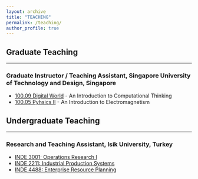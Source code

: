 ```yaml
---
layout: archive
title: "TEACHING"
permalink: /teaching/
author_profile: true
---
```


## Graduate Teaching
___

### Graduate Instructor / Teaching Assistant, Singapore University of Technology and Design, Singapore


* [100.09 Digital World](https://academics.sutd.edu.sg/science-math/courses/10009-digital-world) - An Introduction to Computational Thinking 
* [100.05 Pyhsics II](https://academics.sutd.edu.sg/science-math/courses/10005-physics-ii) - An Introduction to Electromagnetism 



## Undergraduate Teaching
___

### Research and Teaching Assistant, Isik University, Turkey

* [INDE 3001: Operations Research I](http://www.isikun.edu.tr/i/content/1014_1_INDE2001-OperationsResearch1.pdf)
* [INDE 2211: Industrial Production Systems](http://www.isikun.edu.tr/i/content/1014_1_INDE2211-IndustrialProductionSystems.pdf)
* [INDE 4488: Enterprise Resource Planning](http://www.isikun.edu.tr/i/content/1014_1_INDE4488-EnterpriseResourcePlanning(ERP).pdf)


